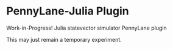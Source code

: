 # PennyLane-Julia Plugin


Work-in-Progress! Julia statevector simulator PennyLane plugin

This may just remain a temporary experiment.
